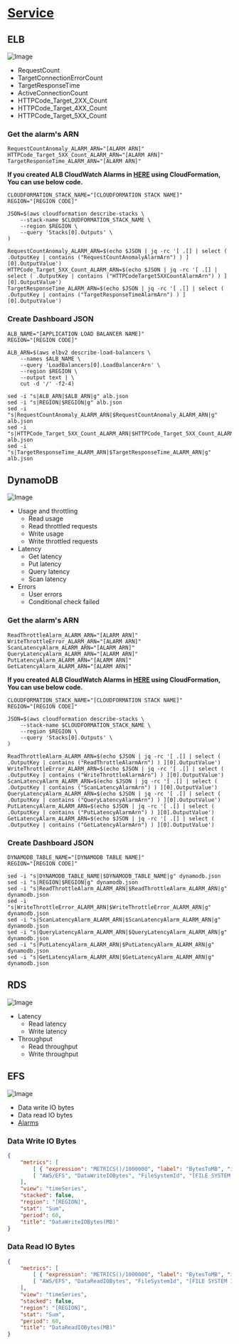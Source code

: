 # [Service](../)

## ELB

![Image](../../assets/image-001.jpg)

- RequestCount
- TargetConnectionErrorCount
- TargetResponseTime
- ActiveConnectionCount
- HTTPCode_Target_2XX_Count
- HTTPCode_Target_4XX_Count
- HTTPCode_Target_5XX_Count

### Get the alarm's ARN

``` shell
RequestCountAnomaly_ALARM_ARN="[ALARM ARN]"
HTTPCode_Target_5XX_Count_ALARM_ARN="[ALARM ARN]"
TargetResponseTime_ALARM_ARN="[ALARM ARN]"
```

**If you created ALB CloudWatch Alarms in [HERE](../../alarm/alb/) using CloudFormation, You can use below code.**

``` shell
CLOUDFORMATION_STACK_NAME="[CLOUDFORMATION STACK NAME]"
REGION="[REGION CODE]"

JSON=$(aws cloudformation describe-stacks \
    --stack-name $CLOUDFORMATION_STACK_NAME \
    --region $REGION \
    --query 'Stacks[0].Outputs' \
)

RequestCountAnomaly_ALARM_ARN=$(echo $JSON | jq -rc '[ .[] | select ( .OutputKey | contains ("RequestCountAnomalyAlarmArn") ) ][0].OutputValue')
HTTPCode_Target_5XX_Count_ALARM_ARN=$(echo $JSON | jq -rc '[ .[] | select ( .OutputKey | contains ("HTTPCodeTarget5XXCountAlarmArn") ) ][0].OutputValue')
TargetResponseTime_ALARM_ARN=$(echo $JSON | jq -rc '[ .[] | select ( .OutputKey | contains ("TargetResponseTimeAlarmArn") ) ][0].OutputValue')
```

### Create Dashboard JSON

``` shell
ALB_NAME="[APPLICATION LOAD BALANCER NAME]"
REGION="[REGION CODE]"

ALB_ARN=$(aws elbv2 describe-load-balancers \
    --names $ALB_NAME \
    --query 'LoadBalancers[0].LoadBalancerArn' \
    --region $REGION \
    --output text | \
    cut -d '/' -f2-4)

sed -i "s|ALB_ARN|$ALB_ARN|g" alb.json
sed -i "s|REGION|$REGION|g" alb.json
sed -i "s|RequestCountAnomaly_ALARM_ARN|$RequestCountAnomaly_ALARM_ARN|g" alb.json
sed -i "s|HTTPCode_Target_5XX_Count_ALARM_ARN|$HTTPCode_Target_5XX_Count_ALARM_ARN|g" alb.json
sed -i "s|TargetResponseTime_ALARM_ARN|$TargetResponseTime_ALARM_ARN|g" alb.json
```

## DynamoDB

![Image](../../assets/image-002.jpg)

- Usage and throttling
  - Read usage
  - Read throttled requests
  - Write usage
  - Write throttled requests
- Latency
  - Get latency
  - Put latency
  - Query latency
  - Scan latency
- Errors
  - User errors
  - Conditional check failed

### Get the alarm's ARN

``` shell
ReadThrottleAlarm_ALARM_ARN="[ALARM ARN]"
WriteThrottleError_ALARM_ARN="[ALARM ARN]"
ScanLatencyAlarm_ALARM_ARN="[ALARM ARN]"
QueryLatencyAlarm_ALARM_ARN="[ALARM ARN]"
PutLatencyAlarm_ALARM_ARN="[ALARM ARN]"
GetLatencyAlarm_ALARM_ARN="[ALARM ARN]"
```

**If you created ALB CloudWatch Alarms in [HERE](../../alarm/dynamodb/) using CloudFormation, You can use below code.**

``` shell
CLOUDFORMATION_STACK_NAME="[CLOUDFORMATION STACK NAME]"
REGION="[REGION CODE]"

JSON=$(aws cloudformation describe-stacks \
    --stack-name $CLOUDFORMATION_STACK_NAME \
    --region $REGION \
    --query 'Stacks[0].Outputs' \
)

ReadThrottleAlarm_ALARM_ARN=$(echo $JSON | jq -rc '[ .[] | select ( .OutputKey | contains ("ReadThrottleAlarmArn") ) ][0].OutputValue')
WriteThrottleError_ALARM_ARN=$(echo $JSON | jq -rc '[ .[] | select ( .OutputKey | contains ("WriteThrottleAlarmArn") ) ][0].OutputValue')
ScanLatencyAlarm_ALARM_ARN=$(echo $JSON | jq -rc '[ .[] | select ( .OutputKey | contains ("ScanLatencyAlarmArn") ) ][0].OutputValue')
QueryLatencyAlarm_ALARM_ARN=$(echo $JSON | jq -rc '[ .[] | select ( .OutputKey | contains ("QueryLatencyAlarmArn") ) ][0].OutputValue')
PutLatencyAlarm_ALARM_ARN=$(echo $JSON | jq -rc '[ .[] | select ( .OutputKey | contains ("PutLatencyAlarmArn") ) ][0].OutputValue')
GetLatencyAlarm_ALARM_ARN=$(echo $JSON | jq -rc '[ .[] | select ( .OutputKey | contains ("GetLatencyAlarmArn") ) ][0].OutputValue')
```

### Create Dashboard JSON

``` shell
DYNAMODB_TABLE_NAME="[DYNAMODB TABLE NAME]"
REGION="[REGION CODE]"

sed -i "s|DYNAMODB_TABLE_NAME|$DYNAMODB_TABLE_NAME|g" dynamodb.json
sed -i "s|REGION|$REGION|g" dynamodb.json
sed -i "s|ReadThrottleAlarm_ALARM_ARN|$ReadThrottleAlarm_ALARM_ARN|g" dynamodb.json
sed -i "s|WriteThrottleError_ALARM_ARN|$WriteThrottleError_ALARM_ARN|g" dynamodb.json
sed -i "s|ScanLatencyAlarm_ALARM_ARN|$ScanLatencyAlarm_ALARM_ARN|g" dynamodb.json
sed -i "s|QueryLatencyAlarm_ALARM_ARN|$QueryLatencyAlarm_ALARM_ARN|g" dynamodb.json
sed -i "s|PutLatencyAlarm_ALARM_ARN|$PutLatencyAlarm_ALARM_ARN|g" dynamodb.json
sed -i "s|GetLatencyAlarm_ALARM_ARN|$GetLatencyAlarm_ALARM_ARN|g" dynamodb.json
```

## RDS

![Image](../../assets/image-003.jpg)

- Latency
  - Read latency
  - Write latency
- Throughput
  - Read throughput
  - Write throughput

## EFS

![Image](../../assets/image-004.png)

- Data write IO bytes
- Data read IO bytes
- [Alarms](../../alarm/efs/)

### Data Write IO Bytes

``` json
{
    "metrics": [
        [ { "expression": "METRICS()/1000000", "label": "BytesToMB", "id": "e1", "region": "[REGION]" } ],
        [ "AWS/EFS", "DataWriteIOBytes", "FileSystemId", "[FILE SYSTEM ID]", { "id": "m1", "visible": false, "region": "[REGION]" } ]
    ],
    "view": "timeSeries",
    "stacked": false,
    "region": "[REGION]",
    "stat": "Sum",
    "period": 60,
    "title": "DataWriteIOBytes(MB)"
}
```

### Data Read IO Bytes

``` json
{
    "metrics": [
        [ { "expression": "METRICS()/1000000", "label": "BytesToMB", "id": "e1", "region": "[REGION]" } ],
        [ "AWS/EFS", "DataReadIOBytes", "FileSystemId", "[FILE SYSTEM ID]", { "id": "m1", "visible": false, "region": "[REGION]" } ]
    ],
    "view": "timeSeries",
    "stacked": false,
    "region": "[REGION]",
    "stat": "Sum",
    "period": 60,
    "title": "DataReadIOBytes(MB)"
}
```